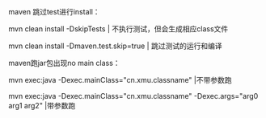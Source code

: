 maven 跳过test进行install：

mvn clean install -DskipTests                      | 不执行测试，但会生成相应class文件

mvn clean install -Dmaven.test.skip=true           | 跳过测试的运行和编译

maven跑jar包出现no main class：

mvn exec:java -Dexec.mainClass="cn.xmu.classname"   |不带参数跑

mvn exec:java -Dexec.mainClass="cn.xmu.classname" -Dexec.args="arg0 arg1 arg2"  |带参数跑

